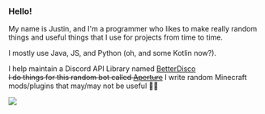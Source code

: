 ### Hello!

My name is Justin, and I'm a programmer who likes to make really random things and useful things that I use for projects from time to time.

I mostly use Java, JS, and Python (oh, and some Kotlin now?).

I help maintain a Discord API Library named [BetterDisco](https://github.com/ElderLabs/BetterDisco)<br/>
~~I do things for this random bot called [Aperture](https://aperture.bot)~~
I write random Minecraft mods/plugins that may/may not be useful 🤷‍♂️

<img src="https://turtlebongo.dev/yoshi.gif"/>
<!--
**ThatGuyJustin/ThatGuyJustin** is a ✨ _special_ ✨ repository because its `README.md` (this file) appears on your GitHub profile.

Here are some ideas to get you started:

- 🔭 I’m currently working on ...
- 🌱 I’m currently learning ...
- 👯 I’m looking to collaborate on ...
- 🤔 I’m looking for help with ...
- 💬 Ask me about ...
- 📫 How to reach me: ...
- 😄 Pronouns: ...
- ⚡ Fun fact: ...
-->
